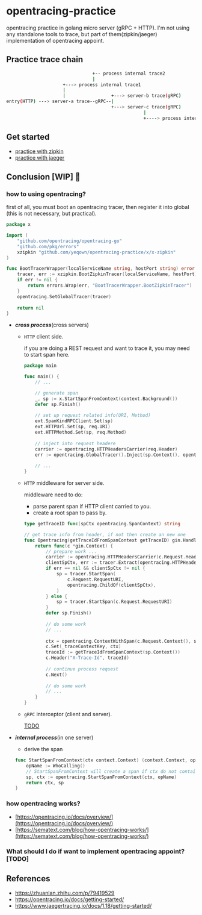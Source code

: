 # opentracing-practice
opentracing practice in golang micro server (gRPC + HTTP). I'm not using any standalone tools to trace, 
but part of them(zipkin/jaeger) implementation of opentracing appoint. 

## Practice trace chain
```sh
                                +-- process internal trace2
                                |
                     +---> process internal trace1
                     |
                     |                 +---> server-b trace(gRPC)
entry(HTTP) ---> server-a trace--gRPC--|
                                       +---> server-c trace(gRPC)
                                                   |
                                                   +----> process internal trace3
```

## Get started

* [practice with zipkin](./docs/zipkin-get-started.md)
* [practice with jaeger](./docs/jaeger-get-started.md)

## Conclusion [WIP] 🚀

### how to using opentracing?

first of all, you must boot an opentracing tracer, then register it into global (this is not necessary, but practical).

```go
package x

import (
    "github.com/opentracing/opentracing-go"
    "github.com/pkg/errors"
    xzipkin "github.com/yeqown/opentracing-practice/x/x-zipkin"
)

func BootTracerWrapper(localServiceName string, hostPort string) error {
    tracer, err := xzipkin.BootZipkinTracer(localServiceName, hostPort)
    if err != nil {
        return errors.Wrap(err, "BootTracerWrapper.BootZipkinTracer")
    }
    opentracing.SetGlobalTracer(tracer)
    
    return nil
}
```

* ***cross process***(cross servers)
    * `HTTP` client side.
    
        if you are doing a REST request and want to trace it, you may need to start span here.  
        
        ```go
        package main
        
        func main() {
            // ...
        
            // generate span
            _, sp := x.StartSpanFromContext(context.Background())
            defer sp.Finish()
            
            // set up request related info(URI, Method)
            ext.SpanKindRPCClient.Set(sp)
            ext.HTTPUrl.Set(sp, req.URI)
            ext.HTTPMethod.Set(sp, req.Method)
            
            // inject into request headere
            carrier := opentracing.HTTPHeadersCarrier(req.Header)
            err := opentracing.GlobalTracer().Inject(sp.Context(), opentracing.HTTPHeaders, carrier)
            
            // ...
        }
        ```   

    * `HTTP` middleware for server side.
    
        middleware need to do: 
        * parse parent span if HTTP client carried to you.
        * create a root span to pass by.
        
        ```go
        type getTraceID func(spCtx opentracing.SpanContext) string
        
        // get trace info from header, if not then create an new one
        func Opentracing(getTraceIdFromSpanContext getTraceID) gin.HandlerFunc {
            return func(c *gin.Context) {
                // prepare work ...
                carrier := opentracing.HTTPHeadersCarrier(c.Request.Header)
                clientSpCtx, err := tracer.Extract(opentracing.HTTPHeaders, carrier)
                if err == nil && clientSpCtx != nil {
                    sp = tracer.StartSpan(
                        c.Request.RequestURI,
                        opentracing.ChildOf(clientSpCtx),
                    )
                } else {
                    sp = tracer.StartSpan(c.Request.RequestURI)
                }
                defer sp.Finish()
                
                // do some work
                // ...
                
                ctx = opentracing.ContextWithSpan(c.Request.Context(), sp)
                c.Set(_traceContextKey, ctx)
                traceId := getTraceIdFromSpanContext(sp.Context())
                c.Header("X-Trace-Id", traceId)
                
                // continue process request
                c.Next()
                
                // do some work 
                // ...
            }
        }
        ```

    * `gRPC` interceptor (client and server).
        
        [TODO](#)
    
* ***internal process***(in one server)
    * derive the span

    ```go
    func StartSpanFromContext(ctx context.Context) (context.Context, opentracing.Span) {
        opName := WhoCalling()
        // StartSpanFromContext will create a span if ctx do not contains trace data. 
        sp, ctx := opentracing.StartSpanFromContext(ctx, opName)
        return ctx, sp
    }
    ```

### how opentracing works?

* [https://opentracing.io/docs/overview/](https://opentracing.io/docs/overview/)
* [https://sematext.com/blog/how-opentracing-works/](https://sematext.com/blog/how-opentracing-works/)

### What should I do if want to implement opentracing appoint? [TODO]

## References

* https://zhuanlan.zhihu.com/p/79419529
* https://opentracing.io/docs/getting-started/
* https://www.jaegertracing.io/docs/1.18/getting-started/